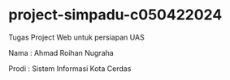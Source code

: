 # project-simpadu-c050422024
Tugas Project Web untuk persiapan UAS

Nama : Ahmad Roihan Nugraha

Prodi : Sistem Informasi Kota Cerdas
